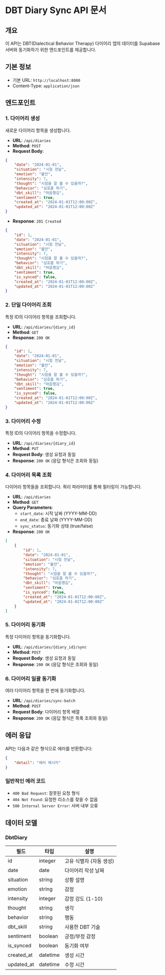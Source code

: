 # DBT Diary Sync API 문서

## 개요
이 API는 DBT(Dialectical Behavior Therapy) 다이어리 앱의 데이터를 Supabase 서버와 동기화하기 위한 엔드포인트를 제공합니다.

## 기본 정보
- 기본 URL: `http://localhost:8080`
- Content-Type: `application/json`

## 엔드포인트

### 1. 다이어리 생성
새로운 다이어리 항목을 생성합니다.

- **URL**: `/api/diaries`
- **Method**: `POST`
- **Request Body**:
```json
{
    "date": "2024-01-01",
    "situation": "시험 전날",
    "emotion": "불안",
    "intensity": 7,
    "thought": "시험을 잘 볼 수 있을까?",
    "behavior": "심호흡 하기",
    "dbt_skill": "마음챙김",
    "sentiment": true,
    "created_at": "2024-01-01T12:00:00Z",
    "updated_at": "2024-01-01T12:00:00Z"
}
```
- **Response**: `201 Created`
```json
{
    "id": 1,
    "date": "2024-01-01",
    "situation": "시험 전날",
    "emotion": "불안",
    "intensity": 7,
    "thought": "시험을 잘 볼 수 있을까?",
    "behavior": "심호흡 하기",
    "dbt_skill": "마음챙김",
    "sentiment": true,
    "is_synced": false,
    "created_at": "2024-01-01T12:00:00Z",
    "updated_at": "2024-01-01T12:00:00Z"
}
```

### 2. 단일 다이어리 조회
특정 ID의 다이어리 항목을 조회합니다.

- **URL**: `/api/diaries/{diary_id}`
- **Method**: `GET`
- **Response**: `200 OK`
```json
{
    "id": 1,
    "date": "2024-01-01",
    "situation": "시험 전날",
    "emotion": "불안",
    "intensity": 7,
    "thought": "시험을 잘 볼 수 있을까?",
    "behavior": "심호흡 하기",
    "dbt_skill": "마음챙김",
    "sentiment": true,
    "is_synced": false,
    "created_at": "2024-01-01T12:00:00Z",
    "updated_at": "2024-01-01T12:00:00Z"
}
```

### 3. 다이어리 수정
특정 ID의 다이어리 항목을 수정합니다.

- **URL**: `/api/diaries/{diary_id}`
- **Method**: `PUT`
- **Request Body**: 생성 요청과 동일
- **Response**: `200 OK` (응답 형식은 조회와 동일)

### 4. 다이어리 목록 조회
다이어리 항목들을 조회합니다. 쿼리 파라미터를 통해 필터링이 가능합니다.

- **URL**: `/api/diaries`
- **Method**: `GET`
- **Query Parameters**:
  - `start_date`: 시작 날짜 (YYYY-MM-DD)
  - `end_date`: 종료 날짜 (YYYY-MM-DD)
  - `sync_status`: 동기화 상태 (true/false)
- **Response**: `200 OK`
```json
[
    {
        "id": 1,
        "date": "2024-01-01",
        "situation": "시험 전날",
        "emotion": "불안",
        "intensity": 7,
        "thought": "시험을 잘 볼 수 있을까?",
        "behavior": "심호흡 하기",
        "dbt_skill": "마음챙김",
        "sentiment": true,
        "is_synced": false,
        "created_at": "2024-01-01T12:00:00Z",
        "updated_at": "2024-01-01T12:00:00Z"
    }
]
```

### 5. 다이어리 동기화
특정 다이어리 항목을 동기화합니다.

- **URL**: `/api/diaries/{diary_id}/sync`
- **Method**: `POST`
- **Request Body**: 생성 요청과 동일
- **Response**: `200 OK` (응답 형식은 조회와 동일)

### 6. 다이어리 일괄 동기화
여러 다이어리 항목을 한 번에 동기화합니다.

- **URL**: `/api/diaries/sync-batch`
- **Method**: `POST`
- **Request Body**: 다이어리 항목 배열
- **Response**: `200 OK` (응답 형식은 목록 조회와 동일)

## 에러 응답
API는 다음과 같은 형식으로 에러를 반환합니다:

```json
{
    "detail": "에러 메시지"
}
```

### 일반적인 에러 코드
- `400 Bad Request`: 잘못된 요청 형식
- `404 Not Found`: 요청한 리소스를 찾을 수 없음
- `500 Internal Server Error`: 서버 내부 오류

## 데이터 모델

### DbtDiary
| 필드 | 타입 | 설명 |
|------|------|------|
| id | integer | 고유 식별자 (자동 생성) |
| date | date | 다이어리 작성 날짜 |
| situation | string | 상황 설명 |
| emotion | string | 감정 |
| intensity | integer | 감정 강도 (1-10) |
| thought | string | 생각 |
| behavior | string | 행동 |
| dbt_skill | string | 사용한 DBT 기술 |
| sentiment | boolean | 긍정/부정 감정 |
| is_synced | boolean | 동기화 여부 |
| created_at | datetime | 생성 시간 |
| updated_at | datetime | 수정 시간 | 